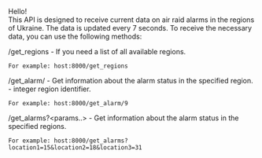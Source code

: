 Hello!  
This API is designed to receive current data on air raid alarms in the regions of Ukraine. The data is updated every 7 seconds.
To receive the necessary data, you can use the following methods:


/get_regions - If you need a list of all available regions.
		
  	For example: host:8000/get_regions
	
/get_alarm/<id> - Get information about the alarm status in the specified region. 
 	<id> - integer region identifier.

  	For example: host:8000/get_alarm/9
  
/get_alarms?<params..> - Get information about the alarm status in the specified regions.

 	For example: host:8000/get_alarms?location1=15&location2=18&location3=31
    
